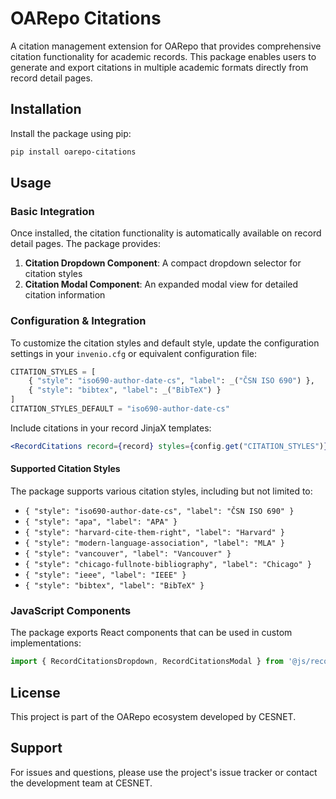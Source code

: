# OARepo Citations

A citation management extension for OARepo that provides comprehensive citation functionality for academic records. This package enables users to generate and export citations in multiple academic formats directly from record detail pages.

## Installation

Install the package using pip:

```bash
pip install oarepo-citations
```

## Usage

### Basic Integration

Once installed, the citation functionality is automatically available on record detail pages. The package provides:

1. **Citation Dropdown Component**: A compact dropdown selector for citation styles
2. **Citation Modal Component**: An expanded modal view for detailed citation information

### Configuration & Integration

To customize the citation styles and default style, update the configuration settings in your `invenio.cfg` or equivalent configuration file:

```python
CITATION_STYLES = [
    { "style": "iso690-author-date-cs", "label": _("ČSN ISO 690") },
    { "style": "bibtex", "label": _("BibTeX") }
]
CITATION_STYLES_DEFAULT = "iso690-author-date-cs"
```

Include citations in your record JinjaX templates:

```jsx
<RecordCitations record={record} styles={config.get("CITATION_STYLES")} defaultStyle={config.get("CITATION_STYLES_DEFAULT")} />
```

#### Supported Citation Styles
The package supports various citation styles, including but not limited to:
- `{ "style": "iso690-author-date-cs", "label": "ČSN ISO 690" }`
- `{ "style": "apa", "label": "APA" }`
- `{ "style": "harvard-cite-them-right", "label": "Harvard" }`
- `{ "style": "modern-language-association", "label": "MLA" }`
- `{ "style": "vancouver", "label": "Vancouver" }`
- `{ "style": "chicago-fullnote-bibliography", "label": "Chicago" }`
- `{ "style": "ieee", "label": "IEEE" }`
- `{ "style": "bibtex", "label": "BibTeX" }`

### JavaScript Components

The package exports React components that can be used in custom implementations:

```javascript
import { RecordCitationsDropdown, RecordCitationsModal } from '@js/record_citations';
```

## License

This project is part of the OARepo ecosystem developed by CESNET.

## Support

For issues and questions, please use the project's issue tracker or contact the development team at CESNET.

